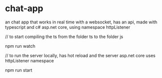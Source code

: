 # chat-app

an chat app that works in real time with a websocket, has an api, made with typescript and c# asp.net core, using namespace httpListener

// to start compiling the ts from the folder ts to the folder js


npm run watch



// to run the server locally, has hot reload and the server asp.net core uses httpListener namespace


npm run start 
